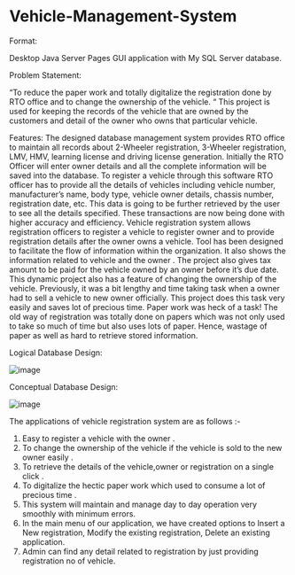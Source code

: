 # Vehicle-Management-System
 
 
Format:  

Desktop Java Server Pages GUI application with My SQL Server database.

Problem Statement:  

“To reduce the paper work and totally digitalize the registration done by RTO office and to change the ownership of the vehicle. “
This project is used for keeping the records of the vehicle that are owned by the customers and detail of the owner who owns that particular vehicle.


Features:
The designed database management system provides RTO office to maintain all records about 2-Wheeler registration, 3-Wheeler registration, LMV, HMV, learning license and driving license generation. Initially the RTO Officer will enter owner details and all the complete information will be saved into the database. To register a vehicle through this software RTO officer has to provide all the details of vehicles including vehicle number, manufacturer’s name, body type, vehicle owner details, chassis number, registration date, etc. This data is going to be further retrieved by the user to see all the details specified. These transactions are now being done with higher accuracy and efficiency.
Vehicle registration system allows registration officers to register a vehicle to register owner and to provide registration details after the owner owns a vehicle. Tool has been designed to facilitate the flow of information within the organization. It also shows the information related to vehicle and the owner . The project also gives tax amount to be paid for the vehicle owned by an owner before it’s due date.
This dynamic project also has a feature of changing the ownership of the vehicle. Previously, it was a bit lengthy and time taking task when a owner had to sell a vehicle to new owner officially. This project does this task very easily and saves lot of precious time. Paper work was heck of a task!
The old way of registration was totally done on papers which was not only used to take so much of time but also uses lots of paper. Hence, wastage of paper as well as hard to retrieve stored information.

Logical Database Design:

![image](https://user-images.githubusercontent.com/17800780/149683729-8eb080a7-943f-401b-95fc-358deda36533.png)

Conceptual Database Design:

![image](https://user-images.githubusercontent.com/17800780/149683743-fc80f6db-3a04-4518-917a-d58e4e5f66ac.png)


The applications of vehicle registration system are as follows :-

1.	Easy to register a vehicle with the owner .
2.	To change the ownership of the vehicle if the vehicle is sold to the new owner easily .
3.	To retrieve the details of the vehicle,owner or registration on a single click .
4.	To digitalize the hectic paper work which used to consume a lot of precious time .
5.	This system will maintain and manage day to day operation very smoothly with minimum errors.
6.	In the main menu of our application, we have created options to Insert a New registration, Modify     the existing registration, Delete an existing application.
7.	Admin can find any detail related to registration by just providing registration no of vehicle.



